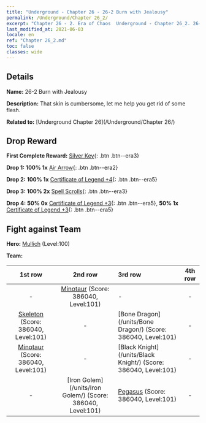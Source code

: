 ```yaml
---
title: "Underground - Chapter 26 - 26-2 Burn with Jealousy"
permalink: /Underground/Chapter 26_2/
excerpt: "Chapter 26 - 2. Era of Chaos  Underground - Chapter 26_2. 26-2 Burn with Jealousy"
last_modified_at: 2021-06-03
locale: en
ref: "Chapter 26_2.md"
toc: false
classes: wide
---
```


## Details

 **Name:** 26-2 Burn with Jealousy

 **Description:** That skin is cumbersome, let me help you get rid of some flesh.

 **Related to:** [Underground Chapter 26](/Underground/Chapter 26/)

## Drop Reward

 **First Complete Reward:** [Silver Key](/Items/con_693/){: .btn .btn--era3}

 **Drop 1:** **100% 1x** [Air Arrow](/Items/her_449/){: .btn .btn--era2}

 **Drop 2:** **100% 1x** [Certificate of Legend +4](/Items/mat_95/){: .btn .btn--era5}

 **Drop 3:** **100% 2x** [Spell Scrolls](/Items/con_694/){: .btn .btn--era3}

 **Drop 4:** **50% 0x** [Certificate of Legend +3](/Items/mat_88/){: .btn .btn--era5}, **50% 1x** [Certificate of Legend +3](/Items/mat_88/){: .btn .btn--era5}


## Fight against Team
 **Hero:** [Mullich](/heroes/Mullich/) (Level:100)

 **Team:**


  | 1st row | 2nd row | 3rd row | 4th row |
  |:----:|:----:|:----|:----:|
  | - | [Minotaur](/units/Minotaur/) (Score: 386040, Level:101)  | - | - |
  | [Skeleton](/units/Skeleton/) (Score: 386040, Level:101)  | - | [Bone Dragon](/units/Bone Dragon/) (Score: 386040, Level:101)  | - |
  | [Minotaur](/units/Minotaur/) (Score: 386040, Level:101)  | - | [Black Knight](/units/Black Knight/) (Score: 386040, Level:101)  | - |
  | - | [Iron Golem](/units/Iron Golem/) (Score: 386040, Level:101)  | [Pegasus](/units/Pegasus/) (Score: 386040, Level:101)  | - |


